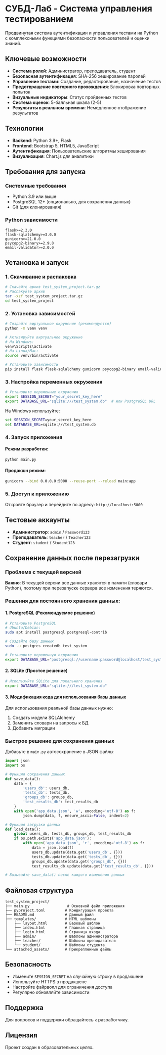 # СУБД-Лаб - Система управления тестированием

Продвинутая система аутентификации и управления тестами на Python с комплексными функциями безопасности пользователей и оценки знаний.

## Ключевые возможности

- **Система ролей**: Администратор, преподаватель, студент
- **Безопасная аутентификация**: SHA-256 хеширование паролей
- **Управление тестами**: Создание, редактирование, назначение тестов
- **Предотвращение повторного прохождения**: Блокировка повторных попыток
- **Визуальные индикаторы**: Статус пройденных тестов
- **Система оценок**: 5-балльная шкала (2-5)
- **Результаты в реальном времени**: Немедленное отображение результатов

## Технологии

- **Backend**: Python 3.9+, Flask
- **Frontend**: Bootstrap 5, HTML5, JavaScript
- **Аутентификация**: Пользовательские алгоритмы хеширования
- **Визуализация**: Chart.js для аналитики

## Требования для запуска

### Системные требования
- Python 3.9 или выше
- PostgreSQL 12+ (опционально, для сохранения данных)
- Git (для клонирования)

### Python зависимости
```
flask>=2.3.0
flask-sqlalchemy>=3.0.0
gunicorn>=21.0.0
psycopg2-binary>=2.9.0
email-validator>=2.0.0
```

## Установка и запуск

### 1. Скачивание и распаковка
```bash
# Скачайте архив test_system_project.tar.gz
# Распакуйте архив
tar -xzf test_system_project.tar.gz
cd test_system_project
```

### 2. Установка зависимостей
```bash
# Создайте виртуальное окружение (рекомендуется)
python -m venv venv

# Активируйте виртуальное окружение
# На Windows:
venv\Scripts\activate
# На Linux/Mac:
source venv/bin/activate

# Установите зависимости
pip install flask flask-sqlalchemy gunicorn psycopg2-binary email-validator
```

### 3. Настройка переменных окружения
```bash
# Установите переменные окружения
export SESSION_SECRET="your_secret_key_here"
export DATABASE_URL="sqlite:///test_system.db"  # или PostgreSQL URL
```

На Windows используйте:
```cmd
set SESSION_SECRET=your_secret_key_here
set DATABASE_URL=sqlite:///test_system.db
```

### 4. Запуск приложения

#### Режим разработки:
```bash
python main.py
```

#### Продакшн режим:
```bash
gunicorn --bind 0.0.0.0:5000 --reuse-port --reload main:app
```

### 5. Доступ к приложению
Откройте браузер и перейдите по адресу: `http://localhost:5000`

## Тестовые аккаунты

- **Администратор**: `admin` / `Password123`
- **Преподаватель**: `teacher` / `Teacher123`
- **Студент**: `student` / `Student123`

## Сохранение данных после перезагрузки

### Проблема с текущей версией
**Важно**: В текущей версии все данные хранятся в памяти (словари Python), поэтому при перезапуске сервера все изменения теряются.

### Решения для постоянного хранения данных:

#### 1. PostgreSQL (Рекомендуемое решение)
```bash
# Установите PostgreSQL
# Ubuntu/Debian:
sudo apt install postgresql postgresql-contrib

# Создайте базу данных
sudo -u postgres createdb test_system

# Установите переменную окружения
export DATABASE_URL="postgresql://username:password@localhost/test_system"
```

#### 2. SQLite (Простое решение)
```bash
# Используйте SQLite для локального хранения
export DATABASE_URL="sqlite:///test_system.db"
```

#### 3. Модификация кода для использования базы данных
Для использования реальной базы данных нужно:

1. Создать модели SQLAlchemy
2. Заменить словари на запросы к БД
3. Добавить миграции

### Быстрое решение для сохранения данных
Добавьте в `main.py` автосохранение в JSON файлы:

```python
import json
import os

# Функция сохранения данных
def save_data():
    data = {
        'users_db': users_db,
        'tests_db': tests_db,
        'groups_db': groups_db,
        'test_results_db': test_results_db
    }
    with open('app_data.json', 'w', encoding='utf-8') as f:
        json.dump(data, f, ensure_ascii=False, indent=2)

# Функция загрузки данных
def load_data():
    global users_db, tests_db, groups_db, test_results_db
    if os.path.exists('app_data.json'):
        with open('app_data.json', 'r', encoding='utf-8') as f:
            data = json.load(f)
            users_db.update(data.get('users_db', {}))
            tests_db.update(data.get('tests_db', {}))
            groups_db.update(data.get('groups_db', {}))
            test_results_db.update(data.get('test_results_db', {}))

# Вызывайте save_data() после каждого изменения данных
```

## Файловая структура

```
test_system_project/
├── main.py                 # Основной файл приложения
├── pyproject.toml         # Конфигурация проекта
├── README.md              # Данный файл
├── templates/             # HTML шаблоны
│   ├── layout.html        # Базовый шаблон
│   ├── index.html         # Главная страница
│   ├── login.html         # Страница входа
│   ├── admin/             # Шаблоны администратора
│   ├── teacher/           # Шаблоны преподавателя
│   └── student/           # Шаблоны студента
└── attached_assets/       # Прикрепленные файлы
```

## Безопасность

- Измените `SESSION_SECRET` на случайную строку в продакшене
- Используйте HTTPS в продакшене
- Настройте файрволл для ограничения доступа
- Регулярно обновляйте зависимости

## Поддержка

Для вопросов и поддержки обращайтесь к разработчику.

## Лицензия

Проект создан в образовательных целях.
